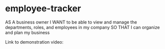 # employee-tracker

AS A business owner
I WANT to be able to view and manage the departments, roles, and employees in my company
SO THAT I can organize and plan my business


Link to demonstration video: 